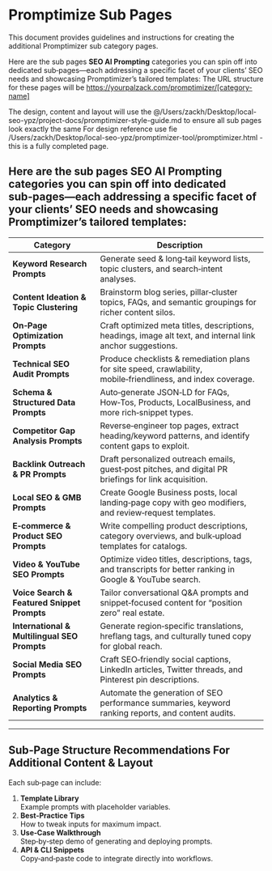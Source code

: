 # Promptimize Sub Pages
This document provides guidelines and instructions for creating the additional Promptimizer sub category pages.

Here are the sub pages  **SEO AI Prompting** categories you can spin off into dedicated sub‑pages—each addressing a specific facet of your clients’ SEO needs and showcasing Promptimizer’s tailored templates:
The URL structure for these pages will be https://yourpalzack.com/promptimizer/[category-name]

The design, content and layout will use the @/Users/zackh/Desktop/local-seo-ypz/project-docs/promptimizer-style-guide.md to ensure all sub pages look exactly the same
For design reference use fie /Users/zackh/Desktop/local-seo-ypz/promptimizer-tool/promptimizer.html  - this is a fully completed page.

## Here are the sub pages  **SEO AI Prompting** categories you can spin off into dedicated sub‑pages—each addressing a specific facet of your clients’ SEO needs and showcasing Promptimizer’s tailored templates:
| Category                              | Description                                                                                               |
|---------------------------------------|-----------------------------------------------------------------------------------------------------------|
| **Keyword Research Prompts**          | Generate seed & long‑tail keyword lists, topic clusters, and search‑intent analyses.                     |
| **Content Ideation & Topic Clustering** | Brainstorm blog series, pillar‑cluster topics, FAQs, and semantic groupings for richer content silos.     |
| **On‑Page Optimization Prompts**      | Craft optimized meta titles, descriptions, headings, image alt text, and internal link anchor suggestions.|
| **Technical SEO Audit Prompts**       | Produce checklists & remediation plans for site speed, crawlability, mobile‑friendliness, and index coverage. |
| **Schema & Structured Data Prompts**  | Auto‑generate JSON‑LD for FAQs, How‑Tos, Products, LocalBusiness, and more rich‑snippet types.            |
| **Competitor Gap Analysis Prompts**   | Reverse‑engineer top pages, extract heading/keyword patterns, and identify content gaps to exploit.       |
| **Backlink Outreach & PR Prompts**    | Draft personalized outreach emails, guest‑post pitches, and digital PR briefings for link acquisition.    |
| **Local SEO & GMB Prompts**           | Create Google Business posts, local landing‑page copy with geo modifiers, and review‑request templates.   |
| **E‑commerce & Product SEO Prompts**  | Write compelling product descriptions, category overviews, and bulk‑upload templates for catalogs.        |
| **Video & YouTube SEO Prompts**       | Optimize video titles, descriptions, tags, and transcripts for better ranking in Google & YouTube search. |
| **Voice Search & Featured Snippet Prompts** | Tailor conversational Q&A prompts and snippet‑focused content for “position zero” real estate.           |
| **International & Multilingual SEO Prompts** | Generate region‑specific translations, hreflang tags, and culturally tuned copy for global reach.        |
| **Social Media SEO Prompts**          | Craft SEO‑friendly social captions, LinkedIn articles, Twitter threads, and Pinterest pin descriptions.   |
| **Analytics & Reporting Prompts**     | Automate the generation of SEO performance summaries, keyword ranking reports, and content audits.        |

---

## Sub‑Page Structure Recommendations For Additional Content & Layout

Each sub‑page can include:

1. **Template Library**  
   Example prompts with placeholder variables.  
2. **Best‑Practice Tips**  
   How to tweak inputs for maximum impact.  
3. **Use‑Case Walkthrough**  
   Step‑by‑step demo of generating and deploying prompts.  
4. **API & CLI Snippets**  
   Copy‑and‑paste code to integrate directly into workflows.  
